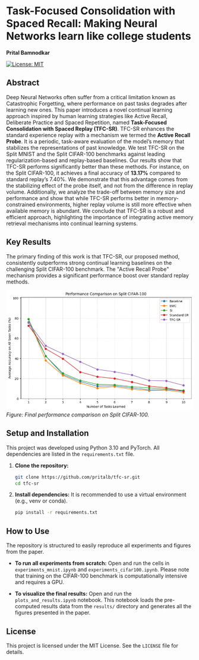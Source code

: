# Task-Focused Consolidation with Spaced Recall: Making Neural Networks learn like college students

**Prital Bamnodkar**

[![License: MIT](https://img.shields.io/badge/License-MIT-yellow.svg)](https://opensource.org/licenses/MIT)

## Abstract

Deep Neural Networks often suffer from a critical limitation known as Catastrophic Forgetting, where performance on past tasks degrades after learning new ones. This paper introduces a novel continual learning approach inspired by human learning strategies like Active Recall, Deliberate Practice and Spaced Repetition, named **Task-Focused Consolidation with Spaced Replay (TFC-SR)**. TFC-SR enhances the standard experience replay with a mechanism we termed the **Active Recall Probe**. It is a periodic, task-aware evaluation of the model’s memory that stabilizes the representations of past knowledge. We test TFC-SR on the Split MNIST and the Split CIFAR-100 benchmarks against leading regularization-based and replay-based baselines. Our results show that TFC-SR performs significantly better than these methods. For instance, on the Split CIFAR-100, it achieves a final accuracy of **13.17%** compared to standard replay’s 7.40%. We demonstrate that this advantage comes from the stabilizing effect of the probe itself, and not from the difference in replay volume. Additionally, we analyze the trade-off between memory size and performance and show that while TFC-SR performs better in memory-constrained environments, higher replay volume is still more effective when available memory is abundant. We conclude that TFC-SR is a robust and efficient approach, highlighting the importance of integrating active memory retrieval mechanisms into continual learning systems.

## Key Results

The primary finding of this work is that TFC-SR, our proposed method, consistently outperforms strong continual learning baselines on the challenging Split CIFAR-100 benchmark. The "Active Recall Probe" mechanism provides a significant performance boost over standard replay methods.

![Main Comparison Plot](figures/cifar_tfc_vs_all.png)
*Figure: Final performance comparison on Split CIFAR-100.*

## Setup and Installation

This project was developed using Python 3.10 and PyTorch. All dependencies are listed in the `requirements.txt` file.

1.  **Clone the repository:**
    ```bash
    git clone https://github.com/pritalb/tfc-sr.git
    cd tfc-sr
    ```

2.  **Install dependencies:**
    It is recommended to use a virtual environment (e.g., venv or conda).
    ```bash
    pip install -r requirements.txt
    ```

## How to Use

The repository is structured to easily reproduce all experiments and figures from the paper.

*   **To run all experiments from scratch:** Open and run the cells in `experiments_mnist.ipynb` and `experiments_cifar100.ipynb`. Please note that training on the CIFAR-100 benchmark is computationally intensive and requires a GPU.

*   **To visualize the final results:** Open and run the `plots_and_results.ipynb` notebook. This notebook loads the pre-computed results data from the `results/` directory and generates all the figures presented in the paper.


## License

This project is licensed under the MIT License. See the `LICENSE` file for details.
